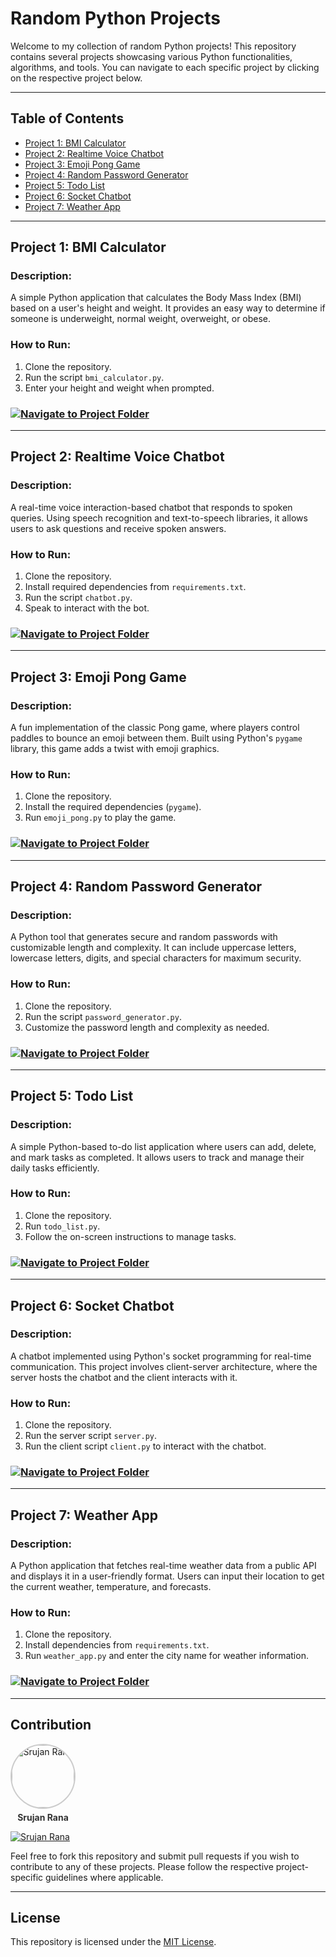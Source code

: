 # Random Python Projects

Welcome to my collection of random Python projects! This repository contains several projects showcasing various Python functionalities, algorithms, and tools. You can navigate to each specific project by clicking on the respective project below.

---

## Table of Contents

- [Project 1: BMI Calculator](#project-1-bmi-calculator)
- [Project 2: Realtime Voice Chatbot](#project-2-realtime-voice-chatbot)
- [Project 3: Emoji Pong Game](#project-3-emoji-pong-game)
- [Project 4: Random Password Generator](#project-4-random-password-generator)
- [Project 5: Todo List](#project-5-todo-list)
- [Project 6: Socket Chatbot](#project-6-socket-chatbot)
- [Project 7: Weather App](#project-7-weather-app)

---

## Project 1: BMI Calculator

### Description:
A simple Python application that calculates the Body Mass Index (BMI) based on a user's height and weight. It provides an easy way to determine if someone is underweight, normal weight, overweight, or obese.

### How to Run:
1. Clone the repository.
2. Run the script `bmi_calculator.py`.
3. Enter your height and weight when prompted.

### [![Navigate to Project Folder](https://img.shields.io/badge/Navigate%20to%20Project%20Folder-blue?style=for-the-badge)](https://github.com/Srujanrana07/Python-Projects/tree/76a9beebdaa0cd495c499adaaf7255115d804303/BMI%20Calculator)

---

## Project 2: Realtime Voice Chatbot

### Description:
A real-time voice interaction-based chatbot that responds to spoken queries. Using speech recognition and text-to-speech libraries, it allows users to ask questions and receive spoken answers.

### How to Run:
1. Clone the repository.
2. Install required dependencies from `requirements.txt`.
3. Run the script `chatbot.py`.
4. Speak to interact with the bot.

### [![Navigate to Project Folder](https://img.shields.io/badge/Navigate%20to%20Project%20Folder-blue?style=for-the-badge)](https://github.com/Srujanrana07/Python-Projects/tree/9a032f3a6667dc94d16c2e7f1861834b6d6f5235/Chatbot)

---

## Project 3: Emoji Pong Game

### Description:
A fun implementation of the classic Pong game, where players control paddles to bounce an emoji between them. Built using Python's `pygame` library, this game adds a twist with emoji graphics.

### How to Run:
1. Clone the repository.
2. Install the required dependencies (`pygame`).
3. Run `emoji_pong.py` to play the game.

### [![Navigate to Project Folder](https://img.shields.io/badge/Navigate%20to%20Project%20Folder-blue?style=for-the-badge)](https://github.com/Srujanrana07/Python-Projects/tree/9a032f3a6667dc94d16c2e7f1861834b6d6f5235/Emoji%20Pong)

---

## Project 4: Random Password Generator

### Description:
A Python tool that generates secure and random passwords with customizable length and complexity. It can include uppercase letters, lowercase letters, digits, and special characters for maximum security.

### How to Run:
1. Clone the repository.
2. Run the script `password_generator.py`.
3. Customize the password length and complexity as needed.

### [![Navigate to Project Folder](https://img.shields.io/badge/Navigate%20to%20Project%20Folder-blue?style=for-the-badge)](https://github.com/Srujanrana07/Python-Projects/tree/9a032f3a6667dc94d16c2e7f1861834b6d6f5235/Random%20Password)

---

## Project 5: Todo List

### Description:
A simple Python-based to-do list application where users can add, delete, and mark tasks as completed. It allows users to track and manage their daily tasks efficiently.

### How to Run:
1. Clone the repository.
2. Run `todo_list.py`.
3. Follow the on-screen instructions to manage tasks.

### [![Navigate to Project Folder](https://img.shields.io/badge/Navigate%20to%20Project%20Folder-blue?style=for-the-badge)](https://github.com/Srujanrana07/Python-Projects/tree/9a032f3a6667dc94d16c2e7f1861834b6d6f5235/ToList)

---

## Project 6: Socket Chatbot

### Description:
A chatbot implemented using Python's socket programming for real-time communication. This project involves client-server architecture, where the server hosts the chatbot and the client interacts with it.

### How to Run:
1. Clone the repository.
2. Run the server script `server.py`.
3. Run the client script `client.py` to interact with the chatbot.

### [![Navigate to Project Folder](https://img.shields.io/badge/Navigate%20to%20Project%20Folder-blue?style=for-the-badge)](https://github.com/Srujanrana07/Python-Projects/tree/9a032f3a6667dc94d16c2e7f1861834b6d6f5235/Voice%20Assistant)

---

## Project 7: Weather App

### Description:
A Python application that fetches real-time weather data from a public API and displays it in a user-friendly format. Users can input their location to get the current weather, temperature, and forecasts.

### How to Run:
1. Clone the repository.
2. Install dependencies from `requirements.txt`.
3. Run `weather_app.py` and enter the city name for weather information.

### [![Navigate to Project Folder](https://img.shields.io/badge/Navigate%20to%20Project%20Folder-blue?style=for-the-badge)](https://github.com/Srujanrana07/Python-Projects/tree/9a032f3a6667dc94d16c2e7f1861834b6d6f5235/Weather%20App)

---

## Contribution
<a href="https://github.com/Srujanrana07" style="text-decoration: none; display: inline-block; text-align: center;">
  <img src="https://avatars.githubusercontent.com/u/125748305?v=4" alt="Srujan Rana" 
       style="width: 100px; height: 100px; border-radius: 50%; border: 2px solid #ccc;">
  <p style="margin: 5px 0 0; color: #333; font-size: 14px; font-weight: bold;">Srujan Rana</p>
</a>

[![Srujan Rana](https://img.shields.io/badge/Contributor%20Srujan%20Rana-Srujanrana07-blue?style=for-the-badge&logo=github)](https://github.com/Srujanrana07)

Feel free to fork this repository and submit pull requests if you wish to contribute to any of these projects. Please follow the respective project-specific guidelines where applicable.

---

## License

This repository is licensed under the [MIT License](LICENSE).
